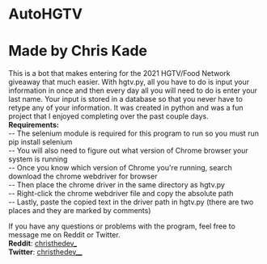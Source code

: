 # AutoHGTV
# Made by Chris Kade

This is a bot that makes entering for the 2021 HGTV/Food Network giveaway that much easier. With hgtv.py, all you have to do is input your information in once and then every day all you will need to do is enter your last name. Your input is stored in a database so that you never have to retype any of your information. It was created in python and was a fun project that I enjoyed completing over the past couple days. <br />
**Requirements:**
<br />-- The selenium module is required for this program to run so you must run pip install selenium
<br />-- You will also need to figure out what version of Chrome browser your system is running
<br />-- Once you know which version of Chrome you're running, search download the chrome webdriver for browser
<br />-- Then place the chrome driver in the same directory as hgtv.py
<br />-- Right-click the chrome webdriver file and copy the absolute path 
<br />-- Lastly, paste the copied text in the driver path in hgtv.py (there are two places and they are marked by comments)

If you have any questions or problems with the program, feel free to message me on Reddit or Twitter.
<br />**Reddit**: 
[christhedev_](https://www.reddit.com/user/christhedev_)
<br /> **Twitter**:
[christhedev__](https://twitter.com/Christhedev__)
